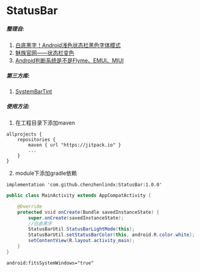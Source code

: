 # StatusBar

##### 整理自:
1. [白底黑字！Android浅色状态栏黑色字体模式](https://www.jianshu.com/p/7f5a9969be53)
2. [魅族官网——状态栏变色](http://open-wiki.flyme.cn/index.php?title=状态栏变色)
3. [Android判断系统是不是Flyme、EMUI、MIUI](https://blog.csdn.net/u014651216/article/details/72780747)

##### 第三方库:
1. [SystemBarTint](https://github.com/jgilfelt/SystemBarTint)

##### 使用方法:
1. 在工程目录下添加maven
```
allprojects {
    repositories {
        maven { url "https://jitpack.io" }       
        ...
    }
}
```
2. module下添加gradle依赖
```
implementation 'com.github.chenzhenlindx:StatusBar:1.0.0'
```
```java
public class MainActivity extends AppCompatActivity {

    @Override
    protected void onCreate(Bundle savedInstanceState) {
        super.onCreate(savedInstanceState);
        //白底黑字
        StatusBarUtil.StatusBarLightMode(this);
        StatusBarUtil.setStatusBarColor(this, android.R.color.white);
        setContentView(R.layout.activity_main);
    }
}
```
```xml
android:fitsSystemWindows="true"
```
